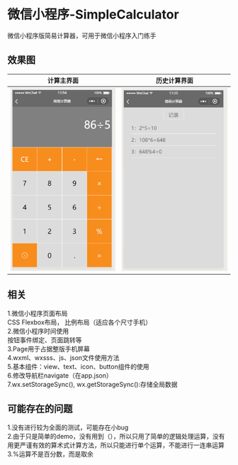 # 微信小程序-SimpleCalculator
微信小程序版简易计算器，可用于微信小程序入门练手

## 效果图
| 计算主界面 | 历史计算界面 |
|-------------|-------------|
| ![](./preview/preview1.png) | ![](./preview/preview2.png) |

## 相关
 1.微信小程序页面布局<br>
    CSS Flexbox布局， 比例布局（适应各个尺寸手机）<br>
 2.微信小程序时间使用<br>
    按钮事件绑定、页面跳转等<br>
 3.Page用于占据整版手机屏幕<br>
 4.wxml、wxsss、js、json文件使用方法<br>
 5.基本组件：view、text、icon、button组件的使用<br>
 6.修改导航栏navigate（在app.json）<br>
 7.wx.setStorageSync(), wx.getStorageSync():存储全局数据
 
 ## 可能存在的问题
 1.没有进行较为全面的测试，可能存在小bug<br>
 2.由于只是简单的demo，没有用到（），所以只用了简单的逻辑处理运算，没有用更严谨有效的算术式计算方法，所以只能进行单个运算，不能进行一连串运算<br>
 3.%运算不是百分数，而是取余
